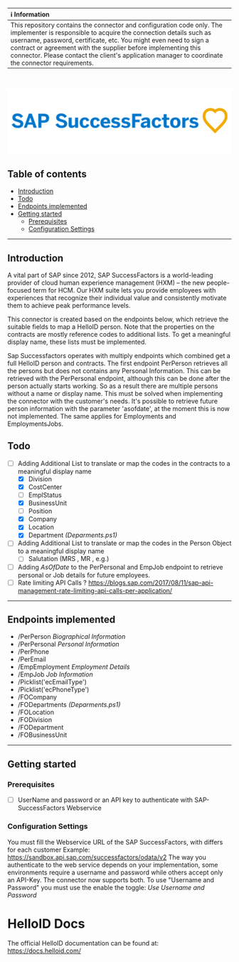 | :information_source: Information |
|:---------------------------|
| This repository contains the connector and configuration code only. The implementer is responsible to acquire the connection details such as username, password, certificate, etc. You might even need to sign a contract or agreement with the supplier before implementing this connector. Please contact the client's application manager to coordinate the connector requirements.       |

<br />

![image](.\assets\SAP-SuccessFactors.png)


## Table of contents
- [Introduction](#Introduction)
-  [Todo](#Todo)
- [Endpoints implemented](#Endpoints-implemented)
- [Getting started](#Getting-started)
  + [Prerequisites](#Prerequisites)
  + [Configuration Settings](#Configuration-Settings)
  


---

## Introduction

A vital part of SAP since 2012, SAP SuccessFactors is a world-leading provider of cloud human experience management (HXM) – the new people-focused term for HCM. Our HXM suite lets you provide employees with experiences that recognize their individual value and consistently motivate them to achieve peak performance levels.

This connector is created based on the endpoints below, which retrieve the suitable fields to map a HelloID person. Note that the properties on the contracts are mostly reference codes to additional lists. To get a meaningful display name, these lists must be implemented.

Sap Successfactors operates with multiply endpoints which combined get a full HelloID person and contracts. The first endpoint PerPerson retrieves all the persons but does not contains any Personal Information. This can be retrieved with the PerPersonal endpoint, although this can be done after the person actually starts working. So as a result there are multiple persons without a name or display name. This must be solved when implementing the connector with the customer's needs. It's possible to retrieve future person information with the parameter 'asofdate', at the moment this is now not implemented. The same applies for Employments and EmploymentsJobs.

## Todo

  - [ ] Adding Additional List to translate or map the codes in the contracts to a meaningful display name
    - [X] Division
    - [x] CostCenter
    - [ ] EmplStatus
    - [X] BusinessUnit
    - [ ] Position
    - [x] Company
    - [X] Location   
    - [X] Department   *(Deparments.ps1)*

- [ ] Adding Additional List to translate or map the codes in the Person Object to a meaningful display name 
    - [ ] Salutation (MRS , MR , e.g.)

 - [ ] Adding *AsOfDate* to the PerPersonal and EmpJob endpoint to retrieve personal or Job details for future employees.
 - [ ] Rate limiting API Calls ? https://blogs.sap.com/2017/08/11/sap-api-management-rate-limiting-api-calls-per-application/

---

## Endpoints implemented

 - /PerPerson  *Biographical Information*
- /PerPersonal *Personal Information*
- /PerPhone
- /PerEmail
- /EmpEmployment *Employment Details*
- /EmpJob *Job Information*
- /Picklist('ecEmailType')
- /Picklist('ecPhoneType')
- /FOCompany
- /FODepartments *(Deparments.ps1)*
- /FOLocation
- /FODivision
- /FODepartment
- /FOBusinessUnit

---

## Getting started

### Prerequisites

 - [ ] UserName and password or an API key to authenticate with SAP-SuccessFactors Webservice



### Configuration Settings
  You must fill the Webservice URL of the SAP SuccessFactors, with differs for each customer Example: https://sandbox.api.sap.com/successfactors/odata/v2
  The way you authenticate to the web service depends on your implementation, some environments require a username and password while others accept only an API-Key. The connector now supports both. To use "Username and Password" you must use the enable the toggle: *Use Username and Password*

# HelloID Docs
The official HelloID documentation can be found at: https://docs.helloid.com/
